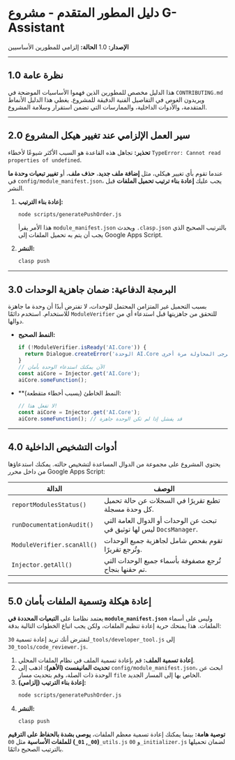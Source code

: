 # دليل المطور المتقدم - مشروع G-Assistant

**الإصدار:** 1.0
**الحالة:** إلزامي للمطورين الأساسيين

---

## 1.0 نظرة عامة

هذا الدليل مخصص للمطورين الذين فهموا الأساسيات الموضحة في `CONTRIBUTING.md` ويريدون الغوص في التفاصيل الفنية الدقيقة للمشروع. يغطي هذا الدليل الأنماط المتقدمة، والأدوات الداخلية، والممارسات التي تضمن استقرار وسلامة المشروع.

---

## 2.0 سير العمل الإلزامي عند تغيير هيكل المشروع

**تحذير:** تجاهل هذه القاعدة هو السبب الأكثر شيوعًا لأخطاء `TypeError: Cannot read properties of undefined`.

عندما تقوم بأي تغيير هيكلي، مثل **إضافة ملف جديد**، **حذف ملف**، أو **تغيير تبعيات وحدة ما** في `config/module_manifest.json`، يجب عليك **إعادة بناء ترتيب تحميل الملفات** قبل النشر.

1.  **إعادة بناء الترتيب:**
    ```bash
    node scripts/generatePushOrder.js
    ```
    هذا الأمر يقرأ `module_manifest.json` ويحدث `.clasp.json` بالترتيب الصحيح الذي يجب أن يتم به تحميل الملفات إلى Google Apps Script.

2.  **النشر:**
    ```bash
    clasp push
    ```

---

## 3.0 البرمجة الدفاعية: ضمان جاهزية الوحدات

بسبب التحميل غير المتزامن المحتمل للوحدات، لا تفترض أبدًا أن وحدة ما جاهزة للاستخدام. استخدم دائمًا `ModuleVerifier` للتحقق من جاهزيتها قبل استدعاء أي من دوالها.

- **النمط الصحيح:**
  ```javascript
  if (!ModuleVerifier.isReady('AI.Core')) {
    return Dialogue.createError('الوحدة AI.Core غير جاهزة بعد، يرجى المحاولة مرة أخرى.');
  }
  // الآن يمكنك استدعاء الوحدة بأمان
  const aiCore = Injector.get('AI.Core');
  aiCore.someFunction();
  ```

- **النمط الخاطئ (يسبب أخطاء متقطعة):
  ```javascript
  // لا تفعل هذا!
  const aiCore = Injector.get('AI.Core');
  aiCore.someFunction(); // قد يفشل إذا لم تكن الوحدة جاهزة
  ```

---

## 4.0 أدوات التشخيص الداخلية

يحتوي المشروع على مجموعة من الدوال المساعدة لتشخيص حالته. يمكنك استدعاؤها من داخل محرر Google Apps Script:

| الدالة | الوصف |
|---|---|
| `reportModulesStatus()` | تطبع تقريرًا في السجلات عن حالة تحميل كل وحدة مسجلة. |
| `runDocumentationAudit()` | تبحث عن الوحدات أو الدوال العامة التي ليس لها توثيق في `DocsManager`. |
| `ModuleVerifier.scanAll()` | تقوم بفحص شامل لجاهزية جميع الوحدات وتُرجع تقريرًا. |
| `Injector.getAll()` | تُرجع مصفوفة بأسماء جميع الوحدات التي تم حقنها بنجاح. |

---

## 5.0 إعادة هيكلة وتسمية الملفات بأمان

يعتمد نظامنا على **التبعيات المحددة في `module_manifest.json`** وليس على أسماء الملفات. هذا يمنحك حرية إعادة تنظيم الملفات، ولكن يجب اتباع الخطوات التالية بدقة:

لنفترض أنك تريد إعادة تسمية `30_tools/developer_tool.js` إلى `30_tools/code_reviewer.js`.

1.  **إعادة تسمية الملف:** قم بإعادة تسمية الملف في نظام الملفات المحلي.
2.  **تحديث المانيفست (الأهم):** اذهب إلى `config/module_manifest.json`، ابحث عن الوحدة ذات الصلة، وقم بتحديث مسار `file` الخاص بها إلى المسار الجديد.
3.  **إعادة بناء الترتيب (إلزامي):**
    ```bash
    node scripts/generatePushOrder.js
    ```
4.  **النشر:**
    ```bash
    clasp push
    ```

**توصية هامة:** بينما يمكنك إعادة تسمية معظم الملفات، **يوصى بشدة بالحفاظ على الترقيم (`00_`, `01_`) للملفات الأساسية** مثل `00_utils.js` و `00_initializer.js` لضمان تحميلها بالترتيب الصحيح دائمًا.
